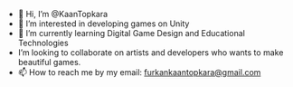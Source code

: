 - 👋 Hi, I’m @KaanTopkara
- 👀 I’m interested in developing games on Unity
- 🌱 I’m currently learning Digital Game Design and Educational Technologies
- I’m looking to collaborate on artists and developers who wants to make beautiful games.
- 📫 How to reach me by my email: furkankaantopkara@gmail.com

<!---
KaanTopkara/KaanTopkara is a ✨ special ✨ repository because its `README.md` (this file) appears on your GitHub profile.
You can click the Preview link to take a look at your changes.
--->
